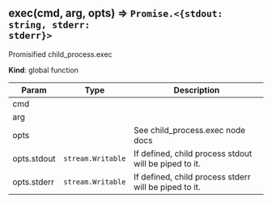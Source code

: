 <a name="exec"></a>

## exec(cmd, arg, opts) ⇒ <code>Promise.&lt;{stdout: string, stderr: stderr}&gt;</code>
Promisified child_process.exec

**Kind**: global function  

| Param | Type | Description |
| --- | --- | --- |
| cmd |  |  |
| arg |  |  |
| opts |  | See child_process.exec node docs |
| opts.stdout | <code>stream.Writable</code> | If defined, child process stdout will be piped to it. |
| opts.stderr | <code>stream.Writable</code> | If defined, child process stderr will be piped to it. |

